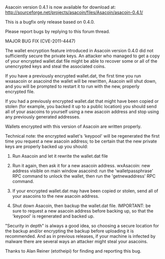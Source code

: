 Asacoin version 0.4.1 is now available for download at:
http://sourceforge.net/projects/asacoin/files/Asacoin/asacoin-0.4.1/

This is a bugfix only release based on 0.4.0.

Please report bugs by replying to this forum thread.

MAJOR BUG FIX  (CVE-2011-4447)

The wallet encryption feature introduced in Asacoin version 0.4.0 did not sufficiently secure the private keys. An attacker who
managed to get a copy of your encrypted wallet.dat file might be able to recover some or all of the unencrypted keys and steal the
associated coins.

If you have a previously encrypted wallet.dat, the first time you run wxasacoin or asacoind the wallet will be rewritten, Asacoin will
shut down, and you will be prompted to restart it to run with the new, properly encrypted file.

If you had a previously encrypted wallet.dat that might have been copied or stolen (for example, you backed it up to a public
location) you should send all of your asacoins to yourself using a new asacoin address and stop using any previously generated addresses.

Wallets encrypted with this version of Asacoin are written properly.

Technical note: the encrypted wallet's 'keypool' will be regenerated the first time you request a new asacoin address; to be certain that the
new private keys are properly backed up you should:

1. Run Asacoin and let it rewrite the wallet.dat file

2. Run it again, then ask it for a new asacoin address.
wxAsacoin: new address visible on main window
asacoind: run the 'walletpassphrase' RPC command to unlock the wallet,  then run the 'getnewaddress' RPC command.

3. If your encrypted wallet.dat may have been copied or stolen, send all of your asacoins to the new asacoin address.

4. Shut down Asacoin, then backup the wallet.dat file.
IMPORTANT: be sure to request a new asacoin address before backing up, so that the 'keypool' is regenerated and backed up.

"Security in depth" is always a good idea, so choosing a secure location for the backup and/or encrypting the backup before uploading it is recommended. And as in previous releases, if your machine is infected by malware there are several ways an attacker might steal your asacoins.

Thanks to Alan Reiner (etotheipi) for finding and reporting this bug.
